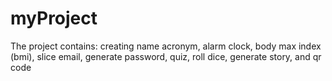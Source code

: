 # myProject

The project contains:
creating name acronym, 
alarm clock, 
body max index (bmi), 
slice email, 
generate password, 
quiz, 
roll dice, 
generate story, and 
qr code
